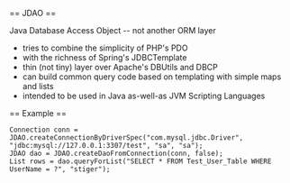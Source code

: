 == JDAO ==

Java Database Access Object -- not another ORM layer

* tries to combine the simplicity of PHP's PDO
* with the richness of Spring's JDBCTemplate
* thin (not tiny) layer over Apache's DBUtils and DBCP
* can build common query code based on templating with simple maps and lists
* intended to be used in Java as-well-as JVM Scripting Languages

== Example ==

    Connection conn = JDAO.createConnectionByDriverSpec("com.mysql.jdbc.Driver", "jdbc:mysql://127.0.0.1:3307/test", "sa", "sa");
    JDAO dao = JDAO.createDaoFromConnection(conn, false);
    List rows = dao.queryForList("SELECT * FROM Test_User_Table WHERE UserName = ?", "stiger");